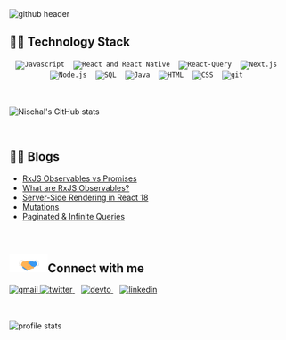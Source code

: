 <img src="https://i.imgur.com/hGCUgHl.gif" alt="github header" />

## 👨‍💻 Technology Stack

<div align="center">
<code><img height="40" src="https://i.imgur.com/Et7AAOe.png" alt="Javascript"></code> &nbsp;&nbsp;
<code><img height="40" src="https://i.imgur.com/3waSHjI.png" alt="React and React Native"></code> &nbsp;&nbsp;
<code><img height="40" src="https://i.imgur.com/eaLTYJU.png" alt="React-Query"></code> &nbsp;&nbsp;
<code><img height="25" src="https://i.imgur.com/rwFlFeT.png" alt="Next.js"></code> &nbsp;&nbsp;
<code><img height="40" src="https://i.imgur.com/bjTuZEP.png" alt="Node.js"></code> &nbsp;&nbsp;
<code><img height="40" src="https://i.imgur.com/QXr4e0h.png" alt="SQL"></code> &nbsp;&nbsp;
<code><img height="40" src="https://i.imgur.com/Wn6BQdM.png" alt="Java"></code> &nbsp;&nbsp;
<code><img height="40" src="https://i.imgur.com/VxFZq16.png" alt="HTML"></code> &nbsp;&nbsp;
<code><img height="40" src="https://i.imgur.com/d6NJszc.png" alt="CSS"></code> &nbsp;&nbsp;
<code><img height="30" src="https://i.imgur.com/Mllrj6o.png" alt="git"></code> &nbsp;&nbsp;
</div>

</br>
</br>

![Nischal's GitHub stats](https://github-readme-stats.vercel.app/api?username=nischaldutt&theme=vue&show_icons=true)

</br>

## ✍🏻 Blogs
<!-- DEVTO-BLOG-LIST:START -->
- [RxJS Observables vs Promises](https://dev.to/nischal_dutt/rxjs-observables-vs-promises-572f)
- [What are RxJS Observables?](https://dev.to/nischal_dutt/what-are-rxjs-observables-2jhk)
- [Server-Side Rendering in React 18](https://dev.to/nischal_dutt/server-side-rendering-in-react-18-1m4h)
- [Mutations](https://dev.to/nischal_dutt/mutations-3d31)
- [Paginated &amp; Infinite Queries](https://dev.to/nischal_dutt/paginated-infinite-queries-182p)
<!-- DEVTO-BLOG-LIST:END -->

</br>

## <img src="https://github.com/SatYu26/SatYu26/blob/master/Assets/Handshake.gif" height="32px">Connect with me

<div>
  <a href="mailto:nischaldutt01@gmail.com">
    <img alt="gmail" width="100" src="https://i.imgur.com/ac2TNqd.png" />
  </a> 
  <a href="https://twitter.com/nischal_dutt">
    <img alt="twitter" width="40" src="https://i.imgur.com/xupf0SU.jpg" />
  </a> &nbsp;&nbsp;
  <a href="https://dev.to/nischal_dutt">
    <img alt="devto" width="40" src="https://i.imgur.com/LCqV3cR.png" />
  </a> &nbsp;&nbsp;
  <a href="https://www.linkedin.com/in/nischal-dutt">
    <img alt="linkedin" width="40" src="https://i.imgur.com/5i3zphy.png" />
  </a>
</div>

</br>
</br>

![profile stats](https://komarev.com/ghpvc/?username=nischaldutt&color=brightgreen)
